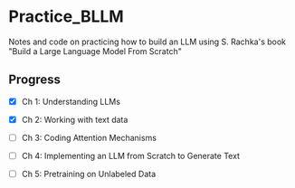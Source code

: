 # Practice_BLLM
Notes and code on practicing how to build an LLM using S. Rachka's book "Build a Large Language Model From Scratch"

## Progress
- [x] Ch 1: Understanding LLMs
- [x] Ch 2: Working with text data
- [ ] Ch 3: Coding Attention Mechanisms
- [ ] Ch 4: Implementing an LLM from Scratch to Generate Text
- [ ] Ch 5: Pretraining on Unlabeled Data



